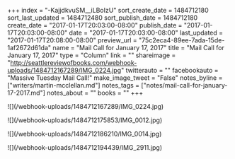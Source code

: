 +++
index = "-KajjdkvuSM__iLBoIzU"
sort_create_date = 1484712180
sort_last_updated = 1484712480
sort_publish_date = 1484712180
create_date = "2017-01-17T20:03:00-08:00"
publish_date = "2017-01-17T20:03:00-08:00"
date = "2017-01-17T20:03:00-08:00"
last_updated = "2017-01-17T20:08:00-08:00"
preview_url = "75c2eca4-89ee-7ada-15de-1af2672d61da"
name = "Mail Call for January 17, 2017"
title = "Mail Call for January 17, 2017"
type = "Column"
link = ""
shareimage = "http://seattlereviewofbooks.com/webhook-uploads/1484712167289/IMG_0224.jpg"
twitterauto = ""
facebookauto = "Massive Tuesday Mail Call!"
make_image_tweet = "False"
notes_byline = ["writers/martin-mcclellan.md"]
notes_tags = ["notes/mail-call-for-january-17-2017.md"]
notes_about = ""
books = ""
+++
<p class="image">![](/webhook-uploads/1484712167289/IMG_0224.jpg)</p>
<p class="image">![](/webhook-uploads/1484712175853/IMG_0012.jpg)</p>
<p class="image">![](/webhook-uploads/1484712186210/IMG_0014.jpg)</p>
<p class="image">![](/webhook-uploads/1484712194439/IMG_2911.jpg)</p>